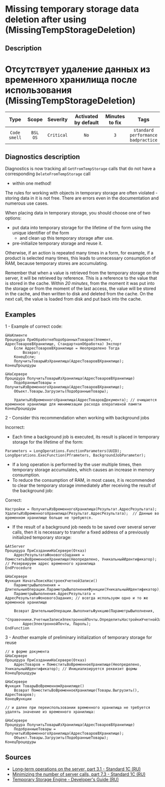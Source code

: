 # Missing temporary storage data deletion after using (MissingTempStorageDeletion)

<!-- Блоки выше заполняются автоматически, не трогать -->
## Description

# Отсутствует удаление данных из временного хранилища после использования (MissingTempStorageDeletion)

|     Type     |        Scope        |  Severity  | Activated by default | Minutes<br> to fix |                           Tags                           |
|:------------:|:-------------------:|:----------:|:--------------------:|:------------------------:|:--------------------------------------------------------:|
| `Code smell` | `BSL`<br>`OS` | `Critical` |         `No`         |           `3`            | `standard`<br>`performance`<br>`badpractice` |

<!-- Блоки выше заполняются автоматически, не трогать -->
## Diagnostics description
<!-- Описание диагностики заполняется вручную. Необходимо понятным языком описать смысл и схему работу -->
Diagnostics is now tracking all `GetFromTempStorage` calls that do not have a corresponding `DeleteFromTempStorage` call
- within one method!

The rules for working with objects in temporary storage are often violated - storing data in it is not free. There are errors even in the documentation and numerous use cases.

When placing data in temporary storage, you should choose one of two options:

- put data into temporary storage for the lifetime of the form using the unique identifier of the form
  - and clean up this temporary storage after use.
- pre-initialize temporary storage and reuse it.

Otherwise, if an action is repeated many times in a form, for example, if a product is selected many times, this leads to unnecessary consumption of RAM, because temporary stores are accumulating.

Remember that when a value is retrieved from the temporary storage on the server, it will be retrieved by reference. This is a reference to the value that is stored in the cache. Within *20 minutes*, from the moment it was put into the storage or from the moment of the last access, the value will be stored in the cache, and then written to disk and deleted from the cache. On the next call, the value is loaded from disk and put back into the cache.

## Examples
<!-- В данном разделе приводятся примеры, на которые диагностика срабатывает, а также можно привести пример, как можно исправить ситуацию -->

1 - Example of correct code:
```bsl
&НаКлиенте
Процедура ПриОбработкеПодобранныхТоваров(Элемент, АдресТоваровВХранилище, СтандартнаяОбработка) Экспорт
    Если АдресТоваровВХранилище = Неопределено Тогда
        Возврат;
    КонецЕсли;
    ПолучитьТоварыИзХранилища(АдресТоваровВХранилище); 
КонецПроцедуры

&НаСервере
Процедура ПолучитьТоварыИзХранилища(АдресТоваровВХранилище)
    ПодобранныеТовары = ПолучитьИзВременногоХранилища(АдресТоваровВХранилище);
    Объект.Товары.Загрузить(ПодобранныеТовары);

    УдалитьИзВременногоХранилища(АдресТоваровДокумента); // очищается временное хранилище для минимизации расхода оперативной памяти
КонецПроцедуры 
```

2 - Consider this recommendation when working with background jobs

Incorrect:
- Each time a background job is executed, its result is placed in temporary storage for the lifetime of the form:
```bsl
Parameters = LongOperations.FunctionParameters(UUID);
LongOperations.ExecFunction(Pframeters, BackgroundJobParameter);
```

- If a long operation is performed by the user multiple times, then temporary storage accumulates, which causes an increase in memory consumption.
- To reduce the consumption of RAM, in most cases, it is recommended to clear the temporary storage immediately after receiving the result of the background job:

Correct:
```bsl
Настройки = ПолучитьИзВременногоХранилища(Результат.АдресРезультата);
УдалитьИзВременногоХранилища(Результат.АдресРезультата);  // Данные во временном хранилище больше не требуются.
```

- If the result of a background job needs to be saved over several server calls, then it is necessary to transfer a fixed address of a previously initialized temporary storage:
```bsl
&AtServer
Процедура ПриСозданииНаСервере(Отказ)
    АдресРезультатаФоновогоЗадания = ПоместитьВоВременноеХранилище(Неопределено, УникальныйИдентификатор); // Резервируем адрес временного хранилища
EndProcedure

&НаСервере
Функция НачатьПоискНастроекУчетнойЗаписи()
    ПараметрыВыполнения = ДлительныеОперации.ПараметрыВыполненияФункции(УникальныйИдентификатор);
    ПараметрыВыполнения.АдресРезультата = АдресРезультатаФоновогоЗадания; // всегда используем одно и то же временное хранилище

    Возврат ДлительныеОперации.ВыполнитьФункцию(ПараметрыВыполнения,
        "Справочники.УчетныеЗаписиЭлектроннойПочты.ОпределитьНастройкиУчетнойЗаписи",
        АдресЭлектроннойПочты, Пароль);
EndFunction
```

3 - Another example of preliminary initialization of temporary storage for reuse

```bsl
// в форме документа
&НаСервере
Процедура ПриСозданииНаСервере(Отказ)
    АдресТоваров = ПоместитьВоВременноеХранилище(Неопределено, УникальныйИдентификатор); // Инициализируется реквизит формы
КонецПроцедуры

&НаСервере
Функция ТоварыВоВременномХранилище()
    Возврат ПоместитьВоВременноеХранилище(Товары.Выгрузить(), АдресТоваров);
КонецФункции

// и далее при переиспользовании временного хранилища не требуется удалять значение из временного хранилища:

&НаСервере
Процедура ПолучитьТоварыИзХранилища(АдресТоваровВХранилище)
    ПодобранныеТовары = ПолучитьИзВременногоХранилища(АдресТоваровВХранилище);
    Объект.Товары.Загрузить(ПодобранныеТовары);
КонецПроцедуры
```

## Sources
<!-- Необходимо указывать ссылки на все источники, из которых почерпнута информация для создания диагностики -->
<!-- Примеры источников

* Источник: [Стандарт: Тексты модулей](https://its.1c.ru/db/v8std#content:456:hdoc)
* Полезная информация: [Отказ от использования модальных окон](https://its.1c.ru/db/metod8dev#content:5272:hdoc)
* Источник: [Cognitive complexity, ver. 1.4](https://www.sonarsource.com/docs/CognitiveComplexity.pdf) -->

- [Long-term operations on the server, part 3.1 - Standard 1C (RU)](https://its.1c.ru/db/v8std#content:642:hdoc)
- [Minimizing the number of server calls, part 7.3 - Standard 1C (RU)](https://its.1c.ru/db/v8std#content:487:hdoc)
- [Temporary Storage Engine - Developer's Guide (RU)](https://its.1c.ru/db/v8319doc#bookmark:dev:TI000000810)
